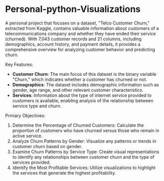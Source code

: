 # Personal-python-Visualizations
A personal project that focuses on a dataset, "Telco Customer Churn," extracted from Kaggle, contains valuable information about customers of a telecommunications company and whether they have ended their service (churned). With 7,043 customer records and 21 columns, including demographics, account history, and payment details, it provides a comprehensive overview for analyzing customer behavior and predicting churn.

Key Features:
- **Customer Churn**: The main focus of this dataset is the binary variable "Churn," which indicates whether a customer has churned or not.
- **Demographics**: The dataset includes demographic information such as gender, age range, and other relevant customer characteristics.
- **Services**: Information about the type of internet service provided to customers is available, enabling analysis of the relationship between service type and churn.

Primary Objectives:
1. Determine the Percentage of Churned Customers: Calculate the proportion of customers who have churned versus those who remain in active service.
2. Analyze Churn Patterns by Gender: Visualize any patterns or trends in customer churn based on gender.
3. Examine Churn Patterns by Service Type: Create visual representations to identify any relationships between customer churn and the type of services provided.
4. Identify the Most Profitable Services: Utilize visualizations to highlight the services that generate the highest profitability.
